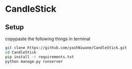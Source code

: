 # CandleStick


## Setup
copypaste the following things in terminal

```sh
git clone https://github.com/yashNiwane/CandleStick.git
cd CandleStick
pip install -r requirements.txt
python manage.py runserver

```

